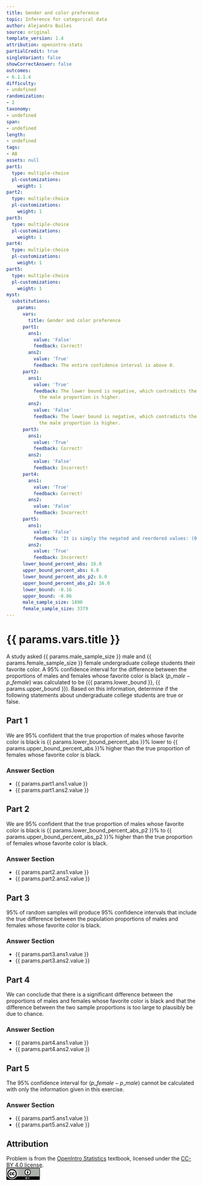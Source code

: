 ```yaml
---
title: Gender and color preference
topic: Inference for categorical data
author: Alejandro Builes
source: original
template_version: 1.4
attribution: openintro-stats
partialCredit: true
singleVariant: false
showCorrectAnswer: false
outcomes:
- 6.1.1.4
difficulty:
- undefined
randomization:
- 2
taxonomy:
- undefined
span:
- undefined
length:
- undefined
tags:
- AB
assets: null
part1:
  type: multiple-choice
  pl-customizations:
    weight: 1
part2:
  type: multiple-choice
  pl-customizations:
    weight: 1
part3:
  type: multiple-choice
  pl-customizations:
    weight: 1
part4:
  type: multiple-choice
  pl-customizations:
    weight: 1
part5:
  type: multiple-choice
  pl-customizations:
    weight: 1
myst:
  substitutions:
    params:
      vars:
        title: Gender and color preference
      part1:
        ans1:
          value: 'False'
          feedback: Correct!
        ans2:
          value: 'True'
          feedback: The entire confidence interval is above 0.
      part2:
        ans1:
          value: 'True'
          feedback: The lower bound is negative, which contradicts the claim that
            the male proportion is higher.
        ans2:
          value: 'False'
          feedback: The lower bound is negative, which contradicts the claim that
            the male proportion is higher.
      part3:
        ans1:
          value: 'True'
          feedback: Correct!
        ans2:
          value: 'False'
          feedback: Incorrect!
      part4:
        ans1:
          value: 'True'
          feedback: Correct!
        ans2:
          value: 'False'
          feedback: Incorrect!
      part5:
        ans1:
          value: 'False'
          feedback: 'It is simply the negated and reordered values: (0.06, 0.16).'
        ans2:
          value: 'True'
          feedback: Incorrect!
      lower_bound_percent_abs: 16.0
      upper_bound_percent_abs: 6.0
      lower_bound_percent_abs_p2: 6.0
      upper_bound_percent_abs_p2: 16.0
      lower_bound: -0.16
      upper_bound: -0.06
      male_sample_size: 1890
      female_sample_size: 3379
---
```

# {{ params.vars.title }}
A study asked {{ params.male_sample_size }} male and {{ params.female_sample_size }} female undergraduate college students their favorite color. A 95% confidence interval for the difference between the proportions of males and females whose favorite color is black $(p\_{male} - p\_{female})$ was calculated to be ({{ params.lower_bound }}, {{ params.upper_bound }}).
Based on this information, determine if the following statements about undergraduate college students are true or false.

## Part 1

We are 95% confident that the true proportion of males whose favorite color is black is {{ params.lower_bound_percent_abs }}% lower to {{ params.upper_bound_percent_abs }}% higher than the true proportion of females whose favorite color is black.

### Answer Section

- {{ params.part1.ans1.value }}
- {{ params.part1.ans2.value }}

## Part 2

We are 95% confident that the true proportion of males whose favorite color is black is {{ params.lower_bound_percent_abs_p2 }}% to {{ params.upper_bound_percent_abs_p2 }}% higher than the true proportion of females whose favorite color is black.

### Answer Section

- {{ params.part2.ans1.value }}
- {{ params.part2.ans2.value }}

## Part 3

95% of random samples will produce 95% confidence intervals that include the true difference between the population proportions of males and females whose favorite color is black.

### Answer Section

- {{ params.part3.ans1.value }}
- {{ params.part3.ans2.value }}

## Part 4

We can conclude that there is a significant difference between the proportions of males and females whose favorite color is black and that the difference between the two sample proportions is too large to plausibly be due to chance.

### Answer Section

- {{ params.part4.ans1.value }}
- {{ params.part4.ans2.value }}

## Part 5

The 95% confidence interval for $(p\_{female} - p\_{male})$ cannot be calculated with only the information given in this exercise.

### Answer Section

- {{ params.part5.ans1.value }}
- {{ params.part5.ans2.value }}

## Attribution

Problem is from the [OpenIntro Statistics](https://openintro.org/book/os/) textbook, licensed under the [CC-BY 4.0 license](https://creativecommons.org/licenses/by/4.0/).<br>![Image representing the Creative Commons 4.0 BY license.](https://raw.githubusercontent.com/firasm/bits/master/by.png)